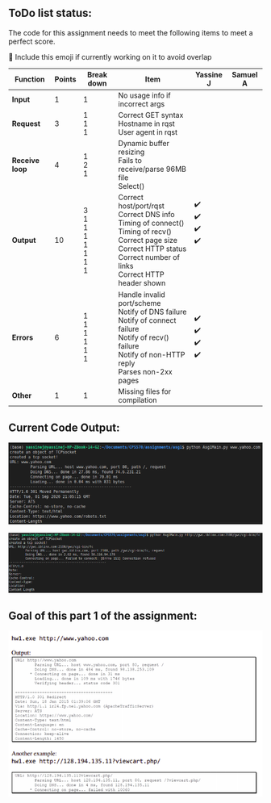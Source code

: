 ## ToDo list status:

The code for this assignment needs to meet the following items to meet a perfect score.

🚧 Include this emoji if currently working on it to avoid overlap

| **Function**  | **Points**  | **Break down**  | **Item**  | **Yassine J**  |  **Samuel A** |
|---------------|-------------|-----------------|-----------|----------------|---------------|
|   **Input**   |  1 |  1 | No usage info if incorrect args  |               |               |
|  **Request**  |  3 |  1<br />1<br />1<br />| Correct GET syntax<br />Hostname in rqst<br />User agent in rqst<br />|   |    |
|**Receive loop**| 4  | 1<br />2<br />1<br />  |  Dynamic buffer resizing<br /> Fails to receive/parse 96MB file<br /> Select()<br />  |   |   |
|  **Output**  | 10  | 3<br />1<br />1<br />1<br />1<br />1<br />1<br />1<br />  | Correct host/port/rqst<br />Correct DNS info<br />Timing of connect()<br />Timing of recv()<br />Correct page size<br />Correct HTTP status<br />Correct number of links<br />Correct HTTP header shown<br />   | :heavy_check_mark:<br />:heavy_check_mark:<br />:heavy_check_mark:<br />:heavy_check_mark:<br /><br /><br /><br /><br />  |<br /><br /><br /><br /><br /><br /><br /><br /> |
|  **Errors**  | 6  | 1<br />1<br />1<br />1<br />1<br />1<br />  | Handle invalid port/scheme<br />Notify of DNS failure<br />Notify of connect failure<br />Notify of recv() failure<br />Notify of non-HTTP reply <br />Parses non-2xx pages<br />  | <br />:heavy_check_mark:<br />:heavy_check_mark:<br />:heavy_check_mark:<br />:heavy_check_mark:<br /><br />  |    |
|  **Other**  | 1  | 1  | Missing files for compilation  |   |   |



## Current Code Output:

![Output](current_out.png)

![Fail Output](fail_output.png)

## Goal of this part 1 of the assignment:

![Goal](goal.png)

